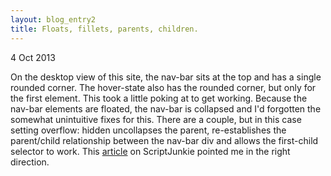 ```yaml
---
layout: blog_entry2
title: Floats, fillets, parents, children.
---
```

4 Oct 2013

On the desktop view of this site, the nav-bar sits at the top and has a single rounded corner. The hover-state also has the rounded corner, but only for the first element. This took a little poking at to get working. Because the nav-bar elements are floated, the nav-bar is collapsed and I'd forgotten the somewhat unintuitive fixes for this. There are a couple, but in this case setting overflow: hidden uncollapses the parent, re-establishes the parent/child relationship between the nav-bar div and allows the first-child selector to work. This [article](http://msdn.microsoft.com/en-us/magazine/dn201719.aspx) on ScriptJunkie pointed me in the right direction.